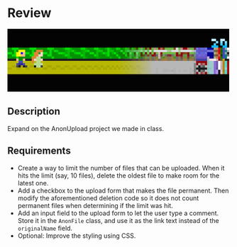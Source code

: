 # Review

![screenshot](screenshot.png)

## Description

Expand on the AnonUpload project we made in class.

## Requirements

* Create a way to limit the number of files that can be uploaded. When it hits the limit (say, 10 files), delete the oldest file to make room for the latest one.
* Add a checkbox to the upload form that makes the file permanent. Then modify the aforementioned deletion code so it does not count permanent files when determining if the limit was hit.
* Add an input field to the upload form to let the user type a comment. Store it in the `AnonFile` class, and use it as the link text instead of the `originalName` field.
* Optional: Improve the styling using CSS.
